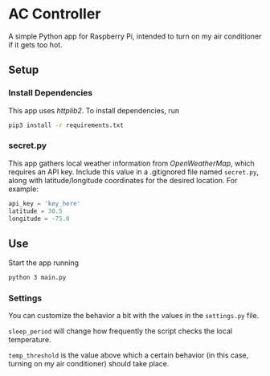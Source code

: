 # AC Controller

A simple Python app for Raspberry Pi, intended to turn on my air conditioner if it gets too hot.

## Setup

### Install Dependencies

This app uses *httplib2*. To install dependencies, run

```bash
pip3 install -r requirements.txt
```

### secret.py

This app gathers local weather information from *OpenWeatherMap*, which requires an API key. Include this value in a .gitignored file named `secret.py`, along with latitude/longitude coordinates for the desired location. For example:

```python
api_key = 'key_here'
latitude = 30.5
longitude = -75.0
```

## Use

Start the app running

```bash
python 3 main.py
```

### Settings

You can customize the behavior a bit with the values in the `settings.py` file.

`sleep_period` will change how frequently the script checks the local temperature.

`temp_threshold` is the value above which a certain behavior (in this case, turning on my air conditioner) should take place.
